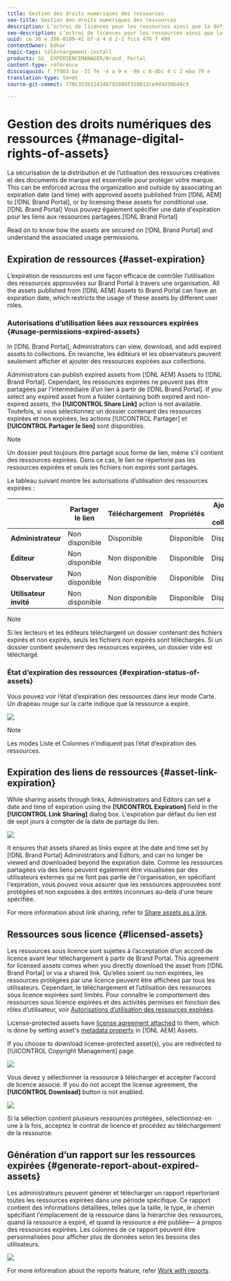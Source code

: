 ```yaml
---
title: Gestion des droits numériques des ressources
seo-title: Gestion des droits numériques des ressources
description: L’octroi de licences pour les ressources ainsi que la définition de l’expiration des ressources et des liens partagés assurent une utilisation contrôlée de ces ressources et les préservent.
seo-description: L’octroi de licences pour les ressources ainsi que la définition de l’expiration des ressources et des liens partagés assurent une utilisation contrôlée de ces ressources et les préservent.
uuid: ce 30 e 398-0109-41 bf-a 4 d 2-2 fcca 476 f 499
contentOwner: bdhar
topic-tags: téléchargement-install
products: SG_ EXPERIENCEMANAGER/Brand_ Portal
content-type: référence
discoiquuid: f 77003 ba -31 fe -4 a 9 e -96 c 8-dbc 4 c 2 eba 79 e
translation-type: tm+mt
source-git-commit: 770c353b1143d879280df310012ce9d4d30b40c9

---
```



# Gestion des droits numériques des ressources {#manage-digital-rights-of-assets}

La sécurisation de la distribution et de l’utilisation des ressources créatives et des documents de marque est essentielle pour protéger votre marque. This can be enforced across the organization and outside by associating an expiration date (and time) with approved assets published from [!DNL AEM] to [!DNL Brand Portal], or by licensing these assets for conditional use. [!DNL Brand Portal] Vous pouvez également spécifier une date d'expiration pour les liens aux ressources partagées.[!DNL Brand Portal]

Read on to know how the assets are secured on [!DNL Brand Portal] and understand the associated usage permissions.

## Expiration de ressources {#asset-expiration}

L’expiration de ressources est une façon efficace de contrôler l’utilisation des ressources approuvées sur Brand Portal à travers une organisation. All the assets published from [!DNL AEM] Assets to Brand Portal can have an expiration date, which restricts the usage of these assets by different user roles.

### Autorisations d’utilisation liées aux ressources expirées {#usage-permissions-expired-assets}

In [!DNL Brand Portal], Administrators can view, download, and add expired assets to collections. En revanche, les éditeurs et les observateurs peuvent seulement afficher et ajouter des ressources expirées aux collections.

Administrators can publish expired assets from [!DNL AEM] Assets to [!DNL Brand Portal]. Cependant, les ressources expirées ne peuvent pas être partagées par l’intermédiaire d’un lien à partir de [!DNL Brand Portal]. If you select any expired asset from a folder containing both expired and non-expired assets, the **[!UICONTROL Share Link]** action is not available. Toutefois, si vous sélectionnez un dossier contenant des ressources expirées et non expirées, les actions [!UICONTROL Partager] et **[!UICONTROL Partager le lien]** sont disponibles.

>[!NOTE]
>
>Un dossier peut toujours être partagé sous forme de lien, même s'il contient des ressources expirées. Dans ce cas, le lien ne répertorie pas les ressources expirées et seuls les fichiers non expirés sont partagés.

Le tableau suivant montre les autorisations d’utilisation des ressources expirées :

|  | **Partager le lien** | **Téléchargement** | **Propriétés** | **Ajouter à la collection** | **Supprimer** |
|---|---|---|---|---|---|
| **Administrateur** | Non disponible | Disponible | Disponible | Disponible | Disponible |
| **Éditeur** | Non disponible | Non disponible | Disponible | Disponible | Non disponible |
| **Observateur** | Non disponible | Non disponible | Disponible | Disponible | Non disponible |
| **Utilisateur invité** | Non disponible | Non disponible | Disponible | Disponible | Non disponible |

>[!NOTE]
>
>Si les lecteurs et les éditeurs téléchargent un dossier contenant des fichiers expirés et non expirés, seuls les fichiers non expirés sont téléchargés. Si un dossier contient seulement des ressources expirées, un dossier vide est téléchargé.

### État d’expiration des ressources {#expiration-status-of-assets}

Vous pouvez voir l’état d’expiration des ressources dans leur mode Carte. Un drapeau rouge sur la carte indique que la ressource a expiré.

![](assets/expired_assets_cardview.png)

>[!NOTE]
>
>Les modes Liste et Colonnes n’indiquent pas l’état d’expiration des ressources.

## Expiration des liens de ressources {#asset-link-expiration}

While sharing assets through links, Administrators and Editors can set a date and time of expiration using the **[!UICONTROL Expiration]** field in the **[!UICONTROL Link Sharing]** dialog box. L'expiration par défaut du lien est de sept jours à compter de la date de partage du lien.

![](assets/asset-link-sharing.png)

It ensures that assets shared as links expire at the date and time set by [!DNL Brand Portal] Administrators and Editors, and can no longer be viewed and downloaded beyond the expiration date. Comme les ressources partagées via des liens peuvent également être visualisées par des utilisateurs externes qui ne font pas partie de l'organisation, en spécifiant l'expiration, vous pouvez vous assurer que les ressources approuvées sont protégées et non exposées à des entités inconnues au-delà d'une heure spécifiée.

For more information about link sharing, refer to [Share assets as a link](../using/brand-portal-link-share.md).

## Ressources sous licence {#licensed-assets}

Les ressources sous licence sont sujettes à l’acceptation d’un accord de licence avant leur téléchargement à partir de Brand Portal. This agreement for licensed assets comes when you directly download the asset from [!DNL Brand Portal] or via a shared link. Qu’elles soient ou non expirées, les ressources protégées par une licence peuvent être affichées par tous les utilisateurs. Cependant, le téléchargement et l’utilisation des ressources sous licence expirées sont limités. Pour connaître le comportement des ressources sous licence expirées et des activités permises en fonction des rôles d’utilisateur, voir [Autorisations d’utilisation des ressources expirées](../using/manage-digital-rights-of-assets.md#usage-permissions-expired-assets).

License-protected assets have [license agreement attached](https://helpx.adobe.com/experience-manager/6-5/assets/using/drm.html#DigitalRightsManagementinAssets) to them, which is done by setting asset's [metadata property](https://helpx.adobe.com/experience-manager/6-5/assets/using/drm.html#DigitalRightsManagementinAssets) in [!DNL AEM] Assets.

If you choose to download license-protected asset(s), you are redirected to [!UICONTROL Copyright Management] page.

![](assets/asset-copyright-mgmt.png)

Vous devez y sélectionner la ressource à télécharger et accepter l’accord de licence associé. If you do not accept the license agreement, the **[!UICONTROL Download]** button is not enabled.

![](assets/licensed-asset-download-2.png)

Si la sélection contient plusieurs ressources protégées, sélectionnez-en une à la fois, acceptez le contrat de licence et procédez au téléchargement de la ressource.

## Génération d’un rapport sur les ressources expirées {#generate-report-about-expired-assets}

Les administrateurs peuvent générer et télécharger un rapport répertoriant toutes les ressources expirées dans une période spécifique. Ce rapport contient des informations détaillées, telles que la taille, le type, le chemin spécifiant l'emplacement de la ressource dans la hiérarchie des ressources, quand la ressource a expiré, et quand la ressource a été publiée— à propos des ressources expirées. Les colonnes de ce rapport peuvent être personnalisées pour afficher plus de données selon les besoins des utilisateurs.

![](assets/assets-expired.png)

For more information about the reports feature, refer [Work with reports](../using/brand-portal-reports.md#work-with-reports).
